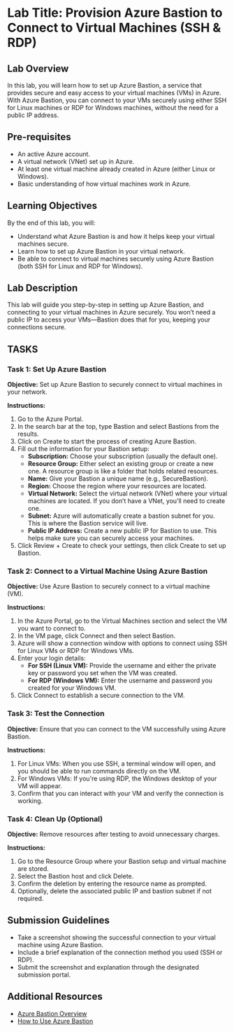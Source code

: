 # Lab Title: Provision Azure Bastion to Connect to Virtual Machines (SSH & RDP)

## Lab Overview

In this lab, you will learn how to set up Azure Bastion, a service that provides secure and easy access to your virtual machines (VMs) in Azure. With Azure Bastion, you can connect to your VMs securely using either SSH for Linux machines or RDP for Windows machines, without the need for a public IP address.

## Pre-requisites

- An active Azure account.
- A virtual network (VNet) set up in Azure.
- At least one virtual machine already created in Azure (either Linux or Windows).
- Basic understanding of how virtual machines work in Azure.

## Learning Objectives

By the end of this lab, you will:

- Understand what Azure Bastion is and how it helps keep your virtual machines secure.
- Learn how to set up Azure Bastion in your virtual network.
- Be able to connect to virtual machines securely using Azure Bastion (both SSH for Linux and RDP for Windows).

## Lab Description

This lab will guide you step-by-step in setting up Azure Bastion, and connecting to your virtual machines in Azure securely. You won’t need a public IP to access your VMs—Bastion does that for you, keeping your connections secure.

## TASKS

### Task 1: Set Up Azure Bastion

**Objective:** Set up Azure Bastion to securely connect to virtual machines in your network.

**Instructions:**

1. Go to the Azure Portal.
2. In the search bar at the top, type Bastion and select Bastions from the results.
3. Click on Create to start the process of creating Azure Bastion.
4. Fill out the information for your Bastion setup:
    - **Subscription:** Choose your subscription (usually the default one).
    - **Resource Group:** Either select an existing group or create a new one. A resource group is like a folder that holds related resources.
    - **Name:** Give your Bastion a unique name (e.g., SecureBastion).
    - **Region:** Choose the region where your resources are located.
    - **Virtual Network:** Select the virtual network (VNet) where your virtual machines are located. If you don’t have a VNet, you’ll need to create one.
    - **Subnet:** Azure will automatically create a bastion subnet for you. This is where the Bastion service will live.
    - **Public IP Address:** Create a new public IP for Bastion to use. This helps make sure you can securely access your machines.
5. Click Review + Create to check your settings, then click Create to set up Bastion.

### Task 2: Connect to a Virtual Machine Using Azure Bastion

**Objective:** Use Azure Bastion to securely connect to a virtual machine (VM).

**Instructions:**

1. In the Azure Portal, go to the Virtual Machines section and select the VM you want to connect to.
2. In the VM page, click Connect and then select Bastion.
3. Azure will show a connection window with options to connect using SSH for Linux VMs or RDP for Windows VMs.
4. Enter your login details:
    - **For SSH (Linux VM):** Provide the username and either the private key or password you set when the VM was created.
    - **For RDP (Windows VM):** Enter the username and password you created for your Windows VM.
5. Click Connect to establish a secure connection to the VM.

### Task 3: Test the Connection

**Objective:** Ensure that you can connect to the VM successfully using Azure Bastion.

**Instructions:**

1. For Linux VMs: When you use SSH, a terminal window will open, and you should be able to run commands directly on the VM.
2. For Windows VMs: If you're using RDP, the Windows desktop of your VM will appear.
3. Confirm that you can interact with your VM and verify the connection is working.

### Task 4: Clean Up (Optional)

**Objective:** Remove resources after testing to avoid unnecessary charges.

**Instructions:**

1. Go to the Resource Group where your Bastion setup and virtual machine are stored.
2. Select the Bastion host and click Delete.
3. Confirm the deletion by entering the resource name as prompted.
4. Optionally, delete the associated public IP and bastion subnet if not required.

## Submission Guidelines

- Take a screenshot showing the successful connection to your virtual machine using Azure Bastion.
- Include a brief explanation of the connection method you used (SSH or RDP).
- Submit the screenshot and explanation through the designated submission portal.

## Additional Resources

- [Azure Bastion Overview](https://learn.microsoft.com/en-us/azure/bastion/bastion-overview/)
- [How to Use Azure Bastion](https://learn.microsoft.com/en-us/azure/bastion/bastion-connect-vm/)
